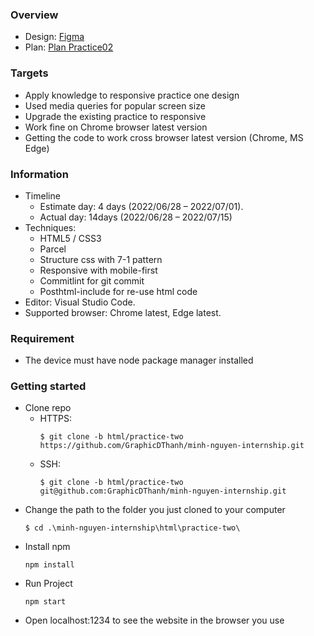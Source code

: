 ### Overview
- Design: [Figma](https://www.figma.com/file/WjBjJdJtwQHxaDF2ryrGH1/%5Btraining%5D-Practice-two?node-id=0%3A1)
- Plan: [Plan Practice02](https://docs.google.com/document/d/1N3RKsRHd6wu_8f6ideu0EBS-a8KdOkyi2dtsyvNj-x8/edit)

### Targets
- Apply knowledge to responsive practice one design
- Used media queries for popular screen size
- Upgrade the existing practice to responsive
- Work fine on Chrome browser latest version
- Getting the code to work cross browser latest version (Chrome, MS Edge)

### Information
- Timeline
  - Estimate day: 4 days (2022/06/28 – 2022/07/01).
  - Actual day: 14days (2022/06/28 – 2022/07/15)
- Techniques:
  - HTML5 / CSS3
  - Parcel 
  - Structure css with 7-1 pattern 
  - Responsive with mobile-first
  - Commitlint for git commit
  - Posthtml-include for re-use html code
- Editor: Visual Studio Code.
- Supported browser: Chrome latest, Edge latest.

### Requirement
- The device must have node package manager installed

### Getting started
- Clone repo
    - HTTPS: 
      ```
      $ git clone -b html/practice-two https://github.com/GraphicDThanh/minh-nguyen-internship.git
      ```
    - SSH: 
      ```
      $ git clone -b html/practice-two git@github.com:GraphicDThanh/minh-nguyen-internship.git
      ```
- Change the path to the folder you just cloned to your computer 
   ```
   $ cd .\minh-nguyen-internship\html\practice-two\
   ```
- Install npm 
   ```
   npm install
   ```
- Run Project
   ```
   npm start
   ```
- Open localhost:1234 to see the website in the browser you use
